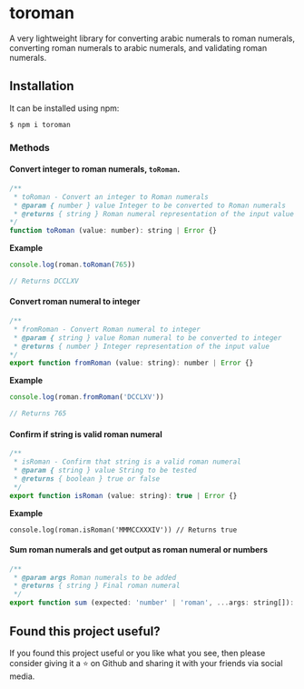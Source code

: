 # toroman
A very lightweight library for converting arabic numerals to roman numerals, converting roman numerals to arabic numerals, and validating roman numerals.

## Installation
It can be installed using npm:
```
$ npm i toroman
```

### Methods

#### Convert integer to roman numerals, `toRoman`.
```js
/**
 * toRoman - Convert an integer to Roman numerals
 * @param { number } value Integer to be converted to Roman numerals
 * @returns { string } Roman numeral representation of the input value
*/
function toRoman (value: number): string | Error {}
```

<b>Example</b>
```js
console.log(roman.toRoman(765))

// Returns DCCLXV
```

#### Convert roman numeral to integer
```js
/**
 * fromRoman - Convert Roman numeral to integer
 * @param { string } value Roman numeral to be converted to integer
 * @returns { number } Integer representation of the input value
*/
export function fromRoman (value: string): number | Error {}
```

<b>Example</b>
```js
console.log(roman.fromRoman('DCCLXV'))

// Returns 765
```

#### Confirm if string is valid roman numeral
```js
/**
 * isRoman - Confirm that string is a valid roman numeral
 * @param { string } value String to be tested
 * @returns { boolean } true or false 
 */
export function isRoman (value: string): true | Error {}
```

<b>Example</b>
```
console.log(roman.isRoman('MMMCCXXXIV')) // Returns true
```

#### Sum roman numerals and get output as roman numeral or numbers
```js
/**
 * @param args Roman numerals to be added
 * @returns { string } Final roman numeral
 */
export function sum (expected: 'number' | 'roman', ...args: string[]): string | number | Error {}
```

## Found this project useful?
If you found this project useful or you like what you see, then please consider giving it a :star: on Github and sharing it with your friends via social media.
